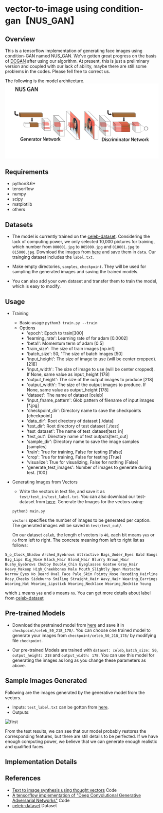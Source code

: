 # vector-to-image using condition-gan【NUS_GAN】
## Overview
This is a tensorflow implementation of generating face images using condition-GAN named NUS_GAN. We've gotten great progress on the basis of [DCGAN](https://github.com/carpedm20/DCGAN-tensorflow) after using our algorithm. At present, this is just a preliminary version and coupled with our lack of ability, maybe there are still some problems in the codes. Please fell free to correct us.

The following is the model architecture. 
![model](./includes/nus_gan_model.jpg)

## Requirements
- python3.6+
- tensorflow
- numpy 
- scipy
- matplotlib
- others

## Datasets
- The model is currently trained on the [celeb-dataset](http://mmlab.ie.cuhk.edu.hk/projects/CelebA.html). Considering the lack of computing power, we only selected 10,000 pictures for training, which number from ```000001.jpg``` to ```005000.jpg``` and ```010001.jpg``` to ```015000.jpg```. Download the images from [here](https://drive.google.com/open?id=1OBhGbYCgXVdTdGxZrDmO-ntsnPUhVaVr) and save them in ```data```.  Our trainging dataset includes the ```label.txt```. 

- Make empty directories, ```samples```, ```checkpoint```. They will be used for sampling the generated images and saving the trained models.

- You can also add your own dataset and transfer them to train the model, which is easy to modify.


## Usage
- Training
  * Basic usage `python3 train.py --train`
  * Options
    - 'epoch': Epoch to train[300]
    - 'learning_rate': Learning rate of for adam [0.0002]
    - 'beta1': Momentum term of adam [0.5]
    - 'train_size': The size of train images [np.inf]
    - 'batch_size': 50, "The size of batch images [50]
    - 'input_height': The size of image to use (will be center cropped). [218]
    - 'input_width': The size of image to use (will be center cropped). If None, same value as input_height [178]
    - 'output_height': The size of the output images to produce [218]
    - 'output_width': The size of the output images to produce. If None, same value as output_height [178]
    - 'dataset': The name of dataset [celeb]
    - 'input_fname_pattern': Glob pattern of filename of input images [*.jpg]
    - 'checkpoint_dir': Directory name to save the checkpoints [checkpoint]
    - 'data_dir': Root directory of dataset [./data]
    - 'test_dir': Root directory of test dataset [./test]
    - 'test_dataset': The name of test_dataset[test_in]
    - 'test_out': Directory name of test outputs[test_out]
    - 'sample_dir': Directory name to save the image samples [samples]
    - 'train': True for training, False for testing [False]
    - 'crop': True for training, False for testing [True]
    - 'visualize': True for visualizing, False for nothing [False]
    - 'generate_test_images': Number of images to generate during test. [100]
    
- Generating Images from Vectors
  * Write the vectors in text file, and save it as ```test/test_in/test_label.txt```. You can also download our test-dataset from [here](https://drive.google.com/open?id=1surDNUddnhMAHV0uvfkJjq1QWu0cRz0P). Generate the Images for the vectors using:
  ```
  python3 main.py
  ```
   ```vectors``` specifies the number of images to be generated per caption. The generated images will be saved in ```test/test_out/```. 
   
   On our dataset ```celeb```, the length of vectors is ```40```, each bit means ```yes``` or ```no``` from left to right. The concrete meaning from left to right list as follows:
 ```
 5_o_Clock_Shadow Arched_Eyebrows Attractive Bags_Under_Eyes Bald Bangs Big_Lips Big_Nose Black_Hair Blond_Hair Blurry Brown_Hair Bushy_Eyebrows Chubby Double_Chin Eyeglasses Goatee Gray_Hair Heavy_Makeup High_Cheekbones Male Mouth_Slightly_Open Mustache Narrow_Eyes No_Beard Oval_Face Pale_Skin Pointy_Nose Receding_Hairline Rosy_Cheeks Sideburns Smiling Straight_Hair Wavy_Hair Wearing_Earrings Wearing_Hat Wearing_Lipstick Wearing_Necklace Wearing_Necktie Young
 ```
 which ```1``` means ```yes``` and ```0``` means ```no```. You can get more details about label from [celeb-dataset](http://mmlab.ie.cuhk.edu.hk/projects/CelebA.html)

## Pre-trained Models
- Download the pretrained model from [here](https://drive.google.com/open?id=1s0Uty5ZKcwhIK-V64V5iNIdTRDu-bgfY) and save it in ```checkpoint/celeb_50_218_178/```. You can choose one trained model to generate your images from ```checkpoint/celeb_50_218_178/``` by modifying file ```checkpoint```. 

- Our pre-trained Models are trained with ```dataset: celeb```, ```batch_size: 50```, ```output_height: 218``` and ```output_width: 178```. You can use this model for generating the images as long as you change these parameters as above.


## Sample Images Generated
Following are the images generated by the generative model from the vectors.
- Inputs: ```test_label.txt``` can be gotton from [here](https://drive.google.com/open?id=1GhTx0D4jfHohK3Wjt0RowvxhgLSYdKPS).
- Outputs:

![first](./includes/test_out.png)

From the test results, we can see that our model probably restores the corresponding features, but there are still details to be perfected. If we have enough computing power, we believe that we can generate enough realistic and qualified faces.


## Implementation Details


## References
- [Text to image synthesis using thought vectors](https://github.com/paarthneekhara/text-to-image) Code
- [A tensorflow implementation of "Deep Convolutional Generative Adversarial Networks"](https://github.com/carpedm20/DCGAN-tensorflow) Code
- [celeb-dataset](http://mmlab.ie.cuhk.edu.hk/projects/CelebA.html) Dataset
